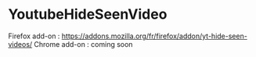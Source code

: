 # YoutubeHideSeenVideo

Firefox add-on : https://addons.mozilla.org/fr/firefox/addon/yt-hide-seen-videos/
Chrome add-on : coming soon
